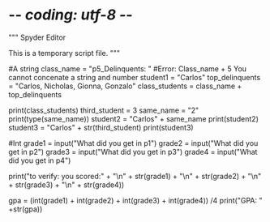 # -*- coding: utf-8 -*-
"""
Spyder Editor

This is a temporary script file.
"""

#A string
class_name = "p5_Delinquents: "
#Error: Class_name + 5              You cannot concenate a string and number
student1 = "Carlos"
top_delinquents = "Carlos, Nicholas, Gionna, Gonzalo"
class_students = class_name + top_delinquents


print(class_students)
third_student = 3
same_name = "2"
print(type(same_name))
student2 = "Carlos" + same_name
print(student2)
student3 = "Carlos" + str(third_student)
print(student3)

#Int
grade1 = input("What did you get in p1")
grade2 = input("What did you get in p2")
grade3 = input("What did you get in p3")
grade4 = input("What did you get in p4")

print("to verify: you scored:" + "\n" + str(grade1) + "\n"
      + str(grade2) + "\n" + str(grade3) + "\n" + str(grade4))

gpa = (int(grade1) + int(grade2) + int(grade3) + int(grade4)) /4
print("GPA: " +str(gpa))
